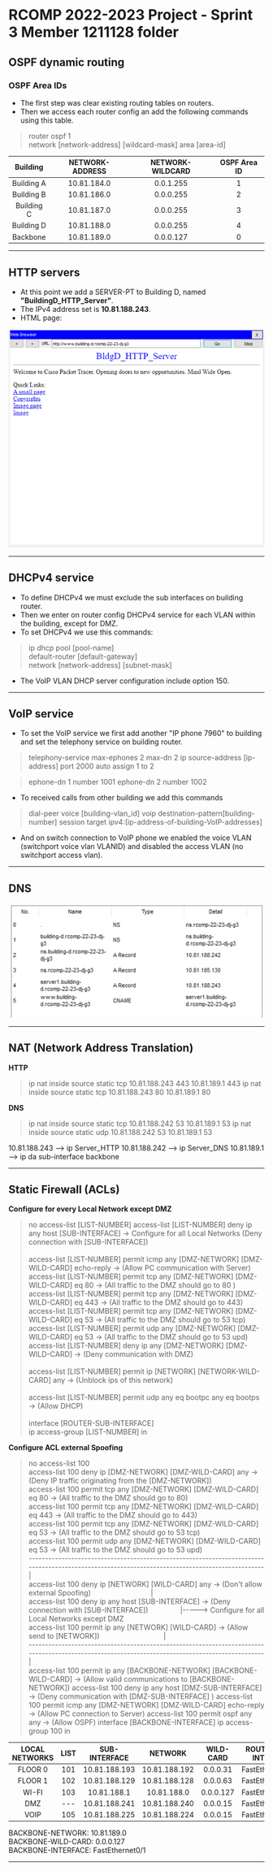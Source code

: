 RCOMP 2022-2023 Project - Sprint 3 Member 1211128 folder
===========================================


## OSPF dynamic routing

### OSPF Area IDs ###

* The first step was clear existing routing tables on routers.
* Then we access each router config an add the following commands using this table.
> router ospf 1 <br>
> network [network-address] [wildcard-mask] area [area-id]

|  Building  | NETWORK-ADDRESS | NETWORK-WILDCARD  | OSPF Area ID |
|:----------:|:---------------:|:-----------------:|:------------:|
| Building A |   10.81.184.0   |     0.0.1.255     |      1       |
| Building B |   10.81.186.0   |     0.0.0.255     |      2       |
| Building C |   10.81.187.0   |     0.0.0.255     |      3       |
| Building D |   10.81.188.0   |     0.0.0.255     |      4       |
|  Backbone  |   10.81.189.0   |     0.0.0.127     |      0       | 

---

## HTTP servers

* At this point we add a SERVER-PT to Building D, named **"BuildingD_HTTP_Server"**.
* The IPv4 address set is **10.81.188.243**.
* HTML page:

![httpServer](resources/httpServer.png)


---

## DHCPv4 service

* To define DHCPv4 we must exclude the sub interfaces on building router.
* Then we enter on router config DHCPv4 service for each VLAN within the building, except for DMZ.
* To set DHCPv4 we use this commands:

> ip dhcp pool [pool-name] <br>
> default-router [default-gateway] <br>
> network [network-address] [subnet-mask] <br>

* The VoIP VLAN DHCP server configuration include option 150.


---

## VoIP service

* To set the VoIP service we first add another "IP phone 7960" to building and set the telephony service on building router.

> telephony-service
max-ephones 2
max-dn 2
ip source-address [ip-address] port 2000
auto assign 1 to 2

>ephone-dn 1
number 1001
ephone-dn 2
number 1002

* To received calls from other building we add this commands
>dial-peer voice [building-vlan_id] voip
> destination-pattern[building-number]
> session target ipv4:[ip-address-of-building-VoIP-addresses]


* And on switch connection to VoIP phone we enabled the voice VLAN (switchport voice vlan VLANID) and disabled the access VLAN  (no switchport access vlan).



---

## DNS

![DNS](resources/DNS.png)

---

## NAT (Network Address Translation)

**HTTP**
>ip nat inside source static tcp 10.81.188.243 443 10.81.189.1 443
ip nat inside source static tcp 10.81.188.243 80 10.81.189.1 80

**DNS**
>ip nat inside source static tcp 10.81.188.242 53 10.81.189.1 53
ip nat inside source static udp 10.81.188.242 53 10.81.189.1 53

10.81.188.243 --> ip  Server_HTTP
10.81.188.242 --> ip  Server_DNS
10.81.189.1   --> ip da sub-interface backbone

---

## Static Firewall (ACLs)

**Configure for every Local Network except DMZ**

>no access-list [LIST-NUMBER]
access-list [LIST-NUMBER] deny ip any host [SUB-INTERFACE] -> Configure for all Local Networks (Deny connection with [SUB-INTERFACE]) <br>              
access-list [LIST-NUMBER] permit icmp any [DMZ-NETWORK] [DMZ-WILD-CARD] echo-reply -> (Allow PC communication with Server)<br>
access-list [LIST-NUMBER] permit tcp any [DMZ-NETWORK] [DMZ-WILD-CARD] eq 80 -> (All traffic to the DMZ should go to 80 )<br>
access-list [LIST-NUMBER] permit tcp any [DMZ-NETWORK] [DMZ-WILD-CARD] eq 443 -> (All traffic to the DMZ should go to 443)<br>
access-list [LIST-NUMBER] permit tcp any [DMZ-NETWORK] [DMZ-WILD-CARD] eq 53 -> (All traffic to the DMZ should go to 53 tcp)<br>
access-list [LIST-NUMBER] permit udp any [DMZ-NETWORK] [DMZ-WILD-CARD] eq 53 -> (All traffic to the DMZ should go to 53 upd)<br>
access-list [LIST-NUMBER] deny ip any [DMZ-NETWORK] [DMZ-WILD-CARD] -> (Deny communication with DMZ) <br>                      
access-list [LIST-NUMBER] permit ip [NETWORK] [NETWORK-WILD-CARD] any -> (Unblock ips of this network)   <br>                    
access-list [LIST-NUMBER] permit udp any eq bootpc any eq bootps ->  (Allow DHCP)   <br>               
interface [ROUTER-SUB-INTERFACE] <br>
ip access-group [LIST-NUMBER] in <br>

**Configure ACL external Spoofing**

>no access-list 100 <br>
access-list 100 deny ip [DMZ-NETWORK] [DMZ-WILD-CARD] any -> (Deny IP traffic originating from the [DMZ-NETWORK])<br>
access-list 100 permit tcp any [DMZ-NETWORK] [DMZ-WILD-CARD] eq 80 -> (All traffic to the DMZ should go to 80)<br>
access-list 100 permit tcp any [DMZ-NETWORK] [DMZ-WILD-CARD] eq 443 -> (All traffic to the DMZ should go to 443)<br>
access-list 100 permit tcp any [DMZ-NETWORK] [DMZ-WILD-CARD] eq 53 -> (All traffic to the DMZ should go to 53 tcp)<br>
access-list 100 permit udp any [DMZ-NETWORK] [DMZ-WILD-CARD] eq 53 -> (All traffic to the DMZ should go to 53 upd)<br>
------------------------------------------------------------------------------------------------------------------------------------------------| <br>
access-list 100 deny ip [NETWORK] [WILD-CARD] any -> (Don't allow external Spoofing) &nbsp;&nbsp;&nbsp;&nbsp;&nbsp;&nbsp;&nbsp;&nbsp;&nbsp;&nbsp;&nbsp;&nbsp;&nbsp;&nbsp;&nbsp;&nbsp;&nbsp;&nbsp;&nbsp;&nbsp;&nbsp;&nbsp;&nbsp;&nbsp;&nbsp;&nbsp;&nbsp;&nbsp; | <br>
access-list 100 deny ip any host [SUB-INTERFACE]  -> (Deny connection with [SUB-INTERFACE]) &nbsp;&nbsp;&nbsp;&nbsp;&nbsp;&nbsp;&nbsp;&nbsp;&nbsp;&nbsp;&nbsp;&nbsp;&nbsp;&nbsp; |-----> Configure for all Local Networks except DMZ <br>
access-list 100 permit ip any [NETWORK] [WILD-CARD] -> (Allow send to [NETWORK]) &nbsp;&nbsp;&nbsp;&nbsp;&nbsp;&nbsp;&nbsp;&nbsp;&nbsp;&nbsp;&nbsp;&nbsp;&nbsp;&nbsp;&nbsp;&nbsp;&nbsp;&nbsp;&nbsp;&nbsp;&nbsp;&nbsp;&nbsp;&nbsp;&nbsp;&nbsp;&nbsp;&nbsp;&nbsp;&nbsp; | <br>
------------------------------------------------------------------------------------------------------------------------------------------------| <br>
access-list 100 permit ip any [BACKBONE-NETWORK] [BACKBONE-WILD-CARD] -> (Allow valid communications to [BACKBONE-NETWORK])
access-list 100 deny ip any host [DMZ-SUB-INTERFACE] -> (Deny communication with [DMZ-SUB-INTERFACE] )
access-list 100 permit icmp any [DMZ-NETWORK] [DMZ-WILD-CARD] echo-reply -> (Allow PC connection to Server)
access-list 100 permit ospf any any -> (Allow OSPF)
interface [BACKBONE-INTERFACE]
ip access-group 100 in

| LOCAL NETWORKS | LIST | SUB-INTERFACE |    NETWORK     | WILD-CARD | ROUTER-SUB-INTERFACE |
|:--------------:|:----:|:-------------:|:--------------:|:---------:|:--------------------:|
|    FLOOR 0     | 101  | 10.81.188.193 | 10.81.188.192  | 0.0.0.31  |  FastEthernet0/0.1   |
|    FLOOR 1     | 102  | 10.81.188.129 | 10.81.188.128  | 0.0.0.63  |  FastEthernet0/0.2   |
|     WI-FI      | 103  |  10.81.188.1  |  10.81.188.0   | 0.0.0.127 |  FastEthernet0/0.3   |
|      DMZ       | ---  | 10.81.188.241 | 10.81.188.240  | 0.0.0.15  |  FastEthernet0/0.4   |
|      VOIP      | 105  | 10.81.188.225 | 10.81.188.224  | 0.0.0.15  |  FastEthernet0/0.5   |

BACKBONE-NETWORK: 10.81.189.0 <br>
BACKBONE-WILD-CARD: 0.0.0.127 <br>
BACKBONE-INTERFACE: FastEthernet0/1 <br>

---